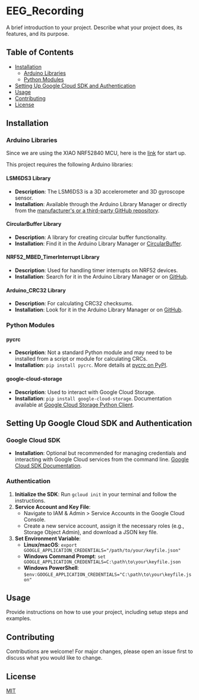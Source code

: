 # EEG_Recording
 
A brief introduction to your project. Describe what your project does, its features, and its purpose.

## Table of Contents

- [Installation](#installation)
  - [Arduino Libraries](#arduino-libraries)
  - [Python Modules](#python-modules)
- [Setting Up Google Cloud SDK and Authentication](#setting-up-google-cloud-sdk-and-authentication)
- [Usage](#usage)
- [Contributing](#contributing)
- [License](#license)

## Installation

### Arduino Libraries

Since we are using the XIAO NRF52840 MCU, here is the [link](https://wiki.seeedstudio.com/XIAO_BLE/#software-setup) for start up.

This project requires the following Arduino libraries:

#### LSM6DS3 Library

- **Description**: The LSM6DS3 is a 3D accelerometer and 3D gyroscope sensor.
- **Installation**: Available through the Arduino Library Manager or directly from the [manufacturer's or a third-party GitHub repository](https://github.com/Seeed-Studio/Seeed_Arduino_LSM6DS3).

#### CircularBuffer Library

- **Description**: A library for creating circular buffer functionality.
- **Installation**: Find it in the Arduino Library Manager or [CircularBuffer](https://www.arduino.cc/reference/en/libraries/circularbuffer/).

#### NRF52_MBED_TimerInterrupt Library

- **Description**: Used for handling timer interrupts on NRF52 devices.
- **Installation**: Search for it in the Arduino Library Manager or on [GitHub](https://github.com/khoih-prog/NRF52_MBED_TimerInterrupt).

#### Arduino_CRC32 Library

- **Description**: For calculating CRC32 checksums.
- **Installation**: Look for it in the Arduino Library Manager or on [GitHub](https://github.com/arduino-libraries/Arduino_CRC32).

### Python Modules

#### pycrc

- **Description**: Not a standard Python module and may need to be installed from a script or module for calculating CRCs.
- **Installation**: `pip install pycrc`. More details at [pycrc on PyPI](https://pypi.org/project/pycrc/).

#### google-cloud-storage

- **Description**: Used to interact with Google Cloud Storage.
- **Installation**: `pip install google-cloud-storage`. Documentation available at [Google Cloud Storage Python Client](https://cloud.google.com/python/docs/reference/storage/latest).

## Setting Up Google Cloud SDK and Authentication

### Google Cloud SDK

- **Installation**: Optional but recommended for managing credentials and interacting with Google Cloud services from the command line. [Google Cloud SDK Documentation](https://cloud.google.com/sdk/docs/install).

### Authentication

1. **Initialize the SDK**: Run `gcloud init` in your terminal and follow the instructions.
2. **Service Account and Key File**:
   - Navigate to IAM & Admin > Service Accounts in the Google Cloud Console.
   - Create a new service account, assign it the necessary roles (e.g., Storage Object Admin), and download a JSON key file.
3. **Set Environment Variable**:
   - **Linux/macOS**: `export GOOGLE_APPLICATION_CREDENTIALS="/path/to/your/keyfile.json"`
   - **Windows Command Prompt**: `set GOOGLE_APPLICATION_CREDENTIALS=C:\path\to\your\keyfile.json`
   - **Windows PowerShell**: `$env:GOOGLE_APPLICATION_CREDENTIALS="C:\path\to\your\keyfile.json"`

## Usage

Provide instructions on how to use your project, including setup steps and examples.

## Contributing

Contributions are welcome! For major changes, please open an issue first to discuss what you would like to change.

## License

[MIT](https://choosealicense.com/licenses/mit/)


